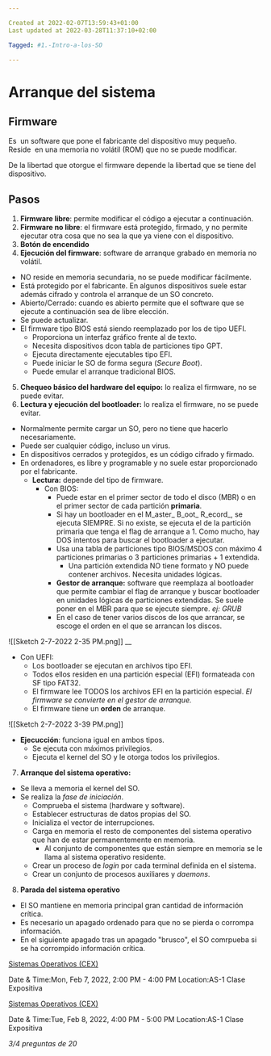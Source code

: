 ```yaml
---

Created at 2022-02-07T13:59:43+01:00
Last updated at 2022-03-28T11:37:10+02:00

Tagged: #1.-Intro-a-los-SO

---
```


# Arranque del sistema
## Firmware 

Es  un software que pone el fabricante del dispositivo muy pequeño. Reside  en una memoria no volátil (ROM) que no se puede modificar. 

De la libertad que otorgue el firmware depende la libertad que se tiene del dispositivo. 


## Pasos 

1. **Firmware libre**: permite modificar el código a ejecutar a continuación. 
2. **Firmware no libre**: el firmware está protegido, firmado, y no permite ejecutar otra cosa que no sea la que ya viene con el dispositivo. 
3. **Botón de encendido**
4. **Ejecución del firmware**: software de arranque grabado en memoria no volátil.
  * NO reside en memoria secundaria, no se puede modificar fácilmente.
  * Está protegido por el fabricante. En algunos dispositivos suele estar además cifrado y controla el arranque de un SO concreto.
  * Abierto/Cerrado: cuando es abierto permite que el software que se ejecute a continuación sea de libre elección.
  * Se puede actualizar.
  * El firmware tipo BIOS está siendo reemplazado por los de tipo UEFI.
    * Proporciona un interfaz gráfico frente al de texto.
    * Necesita dispositivos dcon tabla de particiones tipo GPT.
    * Ejecuta directamente ejecutables tipo EFI.
    * Puede iniciar le SO de forma segura (_Secure Boot_).
    * Puede emular el arranque tradicional BIOS.
5. **Chequeo básico del hardware del equipo:** lo realiza el firmware, no se puede evitar.
6. **Lectura y ejecución del bootloader:** lo realiza el firmware, no se puede evitar.
  * Normalmente permite cargar un SO, pero no tiene que hacerlo necesariamente.
  * Puede ser cualquier código, incluso un virus.
  * En dispositivos cerrados y protegidos, es un código cifrado y firmado.
  * En ordenadores, es libre y programable y no suele estar proporcionado por el fabricante.
    * **Lectura:** depende del tipo de firmware.
      * Con BIOS:
        * Puede estar en el primer sector de todo el disco (MBR) o en el primer sector de cada partición **primaria**.
        * Si hay un bootloader en el M_aster_ B_oot_ R_ecord_, se ejecuta SIEMPRE. Si no existe, se ejecuta el de la partición primaria que tenga el flag de arranque a 1. Como mucho, hay DOS intentos para buscar el bootloader a ejecutar.
        * Usa una tabla de particiones tipo BIOS/MSDOS con máximo 4 particiones primarias o 3 particiones primarias + 1 extendida.
          * Una partición extendida NO tiene formato y NO puede contener archivos. Necesita unidades lógicas.
        * **Gestor de arranque:** software que reemplaza al bootloader que permite cambiar el flag de arranque y buscar bootloader en unidades lógicas de particiones extendidas. Se suele poner en el MBR para que se ejecute siempre. _ej: GRUB_
        * En el caso de tener varios discos de los que arrancar, se escoge el orden en el que se arrancan los discos.


![[Sketch 2-7-2022 2-35 PM.png]]
__

* Con UEFI:
  * Los bootloader se ejecutan en archivos tipo EFI.
  * Todos ellos residen en una partición especial (EFI) formateada con SF tipo FAT32.
  * El firmware lee TODOS los archivos EFI en la partición especial. _El firmware se convierte en el gestor de arranque._
  * El firmware tiene un **orden** de arranque.


![[Sketch 2-7-2022 3-39 PM.png]]


* **Ejecucción**: funciona igual en ambos tipos.
  * Se ejecuta con máximos privilegios.
  * Ejecuta el kernel del SO y le otorga todos los privilegios.



7. **Arranque del sistema operativo:**
  * Se lleva a memoria el kernel del SO.
  * Se realiza la _fase de iniciación_.
    * Comprueba el sistema (hardware y software).
    * Establecer estructuras de datos propias del SO.
    * Inicializa el vector de interrupciones.
    * Carga en memoria el resto de componentes del sistema operativo que han de estar permanentemente en memoria.
      * Al conjunto de componentes que están siempre en memoria se le llama al sistema operativo residente.
    * Crear un proceso de _login_ por cada terminal definida en el sistema.
    * Crear un conjunto de procesos auxiliares y _daemons_.
8. **Parada del sistema operativo**
  * El SO mantiene en memoria principal gran cantidad de información crítica.
  * Es necesario un apagado ordenado para que no se pierda o corrompa información.
  * En el siguiente apagado tras un apagado "brusco", el SO comrpueba si se ha corrompido información crítica.

[Sistemas Operativos (CEX)](https://www.google.com/calendar/event?eid=XzhkOWxjZ3JmZHByNmFzamtjb3FqZ2MzNTZvc2pnYzlvNmRpM2FjaGc2a3BtMmNoaTZ0aDNjZTFoNjVpNmFvcGw2c3MwIHVuZGVyc2NvcmViaXNAbQ)

Date & Time:Mon, Feb 7, 2022, 2:00 PM - 4:00 PM
Location:AS-1
Clase Expositiva

[Sistemas Operativos (CEX)](https://www.google.com/calendar/event?eid=XzhkOWxjZ3JmZHByNmFzams2c3EzZW9waWM0cjY0b3BuY2NvbWFkcG83MHBqMGUxbmNvcTMwYzFsYzhwM2VwMWxjcGlnIHVuZGVyc2NvcmViaXNAbQ)

Date & Time:Tue, Feb 8, 2022, 4:00 PM - 5:00 PM
Location:AS-1
Clase Expositiva

_3/4 preguntas de 20_
